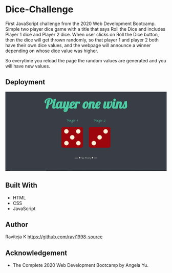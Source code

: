# Dice-Challenge
First JavaScript challenge from the 2020 Web Development Bootcamp. Simple two player dice game with a title that says Roll the Dice and includes Player 1 dice and Player 2 dice. When user clicks on Roll the Dice button, then the dice will get thrown randomly, so that player 1 and player 2 both have their own dice values, and the webpage will announce a winner depending on whose dice value was higher.

So everytime you reload the page the random values are generated and you will have new values. 

## Deployment
![Alt text](https://github.com/ravi1998-source/Dice-Challenge/blob/main/images/Sample.png)

## Built With
* HTML
* CSS
* JavaScript

## Author
Raviteja K https://github.com/ravi1998-source

## Acknowledgement
* The Complete 2020 Web Development Bootcamp by Angela Yu.
